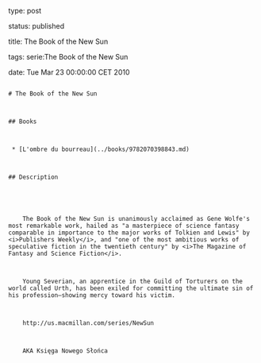 type: post
status: published
title: The Book of the New Sun
tags: serie:The Book of the New Sun
date: Tue Mar 23 00:00:00 CET 2010
~~~~~~
# The Book of the New Sun

## Books

 * [L'ombre du bourreau](../books/9782070398843.md)

## Description


    The Book of the New Sun is unanimously acclaimed as Gene Wolfe's most remarkable work, hailed as "a masterpiece of science fantasy comparable in importance to the major works of Tolkien and Lewis" by <i>Publishers Weekly</i>, and "one of the most ambitious works of speculative fiction in the twentieth century" by <i>The Magazine of Fantasy and Science Fiction</i>.
    
    Young Severian, an apprentice in the Guild of Torturers on the world called Urth, has been exiled for committing the ultimate sin of his profession—showing mercy toward his victim.
    
    http://us.macmillan.com/series/NewSun
    
    AKA Księga Nowego Słońca


